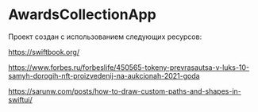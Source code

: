 # AwardsCollectionApp

Проект создан с использованием следующих ресурсов:

https://swiftbook.org/

https://www.forbes.ru/forbeslife/450565-tokeny-prevrasautsa-v-luks-10-samyh-dorogih-nft-proizvedenij-na-aukcionah-2021-goda

https://sarunw.com/posts/how-to-draw-custom-paths-and-shapes-in-swiftui/
